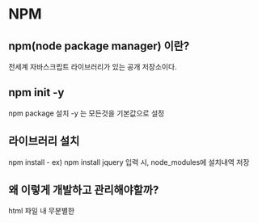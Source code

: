 # NPM 
## npm(node package manager) 이란?
전세계 자바스크립트 라이브러리가 있는 공개 저장소이다.


## npm init -y
npm package 설치
-y 는 모든것을 기본값으로 설정

## 라이브러리 설치
npm install -
ex) npm install jquery
입력 시, node_modules에 설치내역 저장


## 왜 이렇게 개발하고 관리해야할까?
html 파일 내 무분별한 <script src='...'> 라이브러리 선언 관리 (package.json에서 의존성으로 관리)


# NPM 설치 명령어
지역설치 명령어
npm install --
제거 명령어
npm uninstall --

전역설치
npm install gulp --global
전역설치는 node_modules 폴더에 설치되지 않는다.
user\%USERPROFILE%\AppData\Roaming\npm\node_modules 경로에 전역으로 저장된다.

전역설치는 프로젝트에서 사용할 라이브러리가 아닌, 시스템 레벨에서 사용할 라이브러리를 설치할 때 사용한다.

## NPM 지역설치 옵션 2가지
npm install jquery --save-prod => npm i jquery 와 똑같다.
=> package.json 의 dependencies 에 저장
npm install jquery --save-dev => npm i jquery -D 와 똑같다.
=> package.json 의 devDependencies 에 저장.

## 왜 dependencies는 2개로 나뉠까?
- dependencies와 devDependencies의 차이점 

devDependencies는 개발을 보조해주는 라이브러리가 들어간다.
ex) webpack, js-compression, sass, eslint 등


## 개발용 라이브러리와 배포용 라이브러리 구분하기
dependencies - 배포용 라이브러리
devDependencies - 개발용 라이브러리


# 웹팩이란?
모듈 번들러(Module Bundler)
모듈 번들러란, 웹앱을 구성하는 자원(HTML, JS, CSS, Image 등)을 모두 각각의 모듈로 보고 이를 조합해 병합된 하나의 결과물을 만드는 도구이다.

## 실습 #1 - 웹팩 맛보기
getting-started 폴더
npm init -y
npm i webpack webpack-cli -D
npm i lodash

build 시 mode 설정이 가장 중요!!
development , production, none 3가지가 존재.
기본적으로 none.
ex) build : webpack --mode=none








# gulp 구성




## 그래서, 모듈이란?
프로그래밍 관점에서 특정 기능을 갖는 작은 코드 단위이다.
ex)

//math.js
export function sum(a,b) {
    return a + b;
}


## 웹 개발 작업 자동화 도구

## 웹팩으로 해결할 수 있는 문제
- 자바스크립트 변수 유효 범위
- 브라우저별 HTTP요청 숫자의 제약
- 사용하지 않는 코드 관리
- Dynamic Loading & Lazy Loading 미지원



# 웹팩의 주요 속성 4가지
 ## Entry
 웹팩을 돌리기 위한 자바스크립트의 진입점

 ## Output
 웹팩을 돌리고 난 결과물의 파일 경로

 ## Loader
 code_splitting 폴더 참조

 ## 